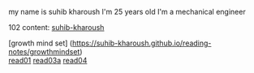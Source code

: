 my name is suhib kharoush
I'm 25 years old
I'm a mechanical engineer

102 content:
[suhib-kharoush](https://github.com/suhib-kharoush/reading-notes.git/readme)

[growth mind set] (https://suhib-kharoush.github.io/reading-notes/growthmindset)    
[read01](https://suhib-kharoush.github.io/reading-notes/)
[read03a](https://github.com/suhib-kharoush/reading-notes/blob/main/read03a.md)
[read04](https://github.com/suhib-kharoush/reading-notes/blob/main/read04.md)